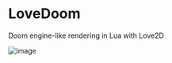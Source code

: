 # LoveDoom
Doom engine-like rendering in Lua with Love2D

![image](https://github.com/Tibi1210/LoveDoom/assets/101838616/be57f426-b533-4e8b-b452-fd70a2a7db4f)
